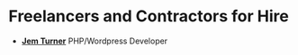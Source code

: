 # Freelancers and Contractors for Hire

* **[Jem Turner](https://jemturner.co.uk/)** PHP/Wordpress Developer
